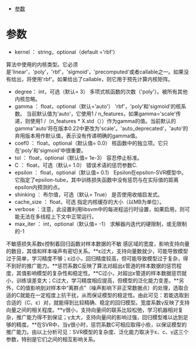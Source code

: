 - [ 参数](#head1)
# <span id="head1"> 参数</span>
- kernel ： string，optional（default ='rbf'）

算法中使用的内核类型。它必须是'linear'，'poly'，'rbf'，'sigmoid'，'precomputed'或者callable之一。如果没有给出，将使用'rbf'。如果给出了callable，则它用于预先计算内核矩阵。
- degree： int，可选（默认= 3）
多项式核函数的次数（'poly'）。被所有其他内核忽略。
- gamma ： float，optional（默认='auto'）
'rbf'，'poly'和'sigmoid'的核系数。
当前默认值为'auto'，它使用1 / n_features，如果gamma='scale'传递，则使用1 /（n_features * X.std（））作为gamma的值。当前默认的gamma''auto'将在版本0.22中更改为'scale'。'auto_deprecated'，'auto'的弃用版本用作默认值，表示没有传递明确的gamma值。
- coef0 ： float，optional（默认值= 0.0）
核函数中的独立项。它只在'poly'和'sigmoid'中很重要。
- tol ： float，optional（默认值= 1e-3）
容忍停止标准。
- C ： float，可选（默认= 1.0）
错误术语的惩罚参数C.
- epsilon ： float，optional（默认值= 0.1）
Epsilon在epsilon-SVR模型中。它指定了epsilon-tube，其中训练损失函数中没有惩罚与在实际值的距离epsilon内预测的点。
- shinking ： 布尔值，可选（默认= True）
是否使用收缩启发式。
- cache_size ： float，可选
指定内核缓存的大小（以MB为单位）。
- verbose ：注意，此设置利用libsvm中的每进程运行时设置，如果启用，则可能无法在多线程上下文中正常运行。
- max_iter ： int，optional（默认值= -1）
求解器内迭代的硬限制，或无限制的-1

不敏感损失系数ε控制着回归函数对样本数据的不敏
感区域的宽度，影响支持向量的数目，其值和样本噪声有密切关系。**ε过大，支持向量数就少，可能导致模型过于简单，学习精度不够；ε过小，回归精度较高，但可能导致模型过于复杂，得不到好的推广能力。**惩罚系数C反映了算法对超出ε管道的样本数据的惩罚程度，其值影响模型的复杂性和稳定性。**C过小，对超出ε管道的样本数据惩罚就小，训练误差变大；C过大，学习精度相应提高，但模型的泛化能力变差。**另外，C的值影响到对样本中“离群点”（噪声影响下非正常数据点）的处理，选取合适的C就能在一定程度上抗干扰，从而保证模型的稳定性。由此可见：若能选取到合适的（C、ε）对，就能得到比较精确、稳定的回归模型。宽度系数γ反映了支持向量之间的相关程度。**γ很小，支持向量间的联系比较松弛，学习机器相对复杂，推广能力得不到保证；γ太大，支持向量间的影响过强，回归模型难以达到足够的精度。**在SVR中，当γ很小时，惩罚系数C可相应取得小些，以保证模型的推广能力。由以上分析可见：SVR模型的复杂度、泛化能力取决于ε、c、γ这三个参数，特别是它们之间的相互影响关系。
